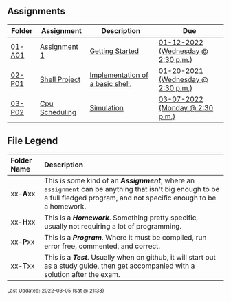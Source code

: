 ## Assignments
| Folder | Assignment | Description | Due|
 | ------------|------------|------------|------------|
 | [01-A01](https://github.com/rugbyprof/5143-Operating-Systems/tree/master/Assignments/01-A01) | [ Assignment 1 ](https://github.com/rugbyprof/5143-Operating-Systems/tree/master/Assignments/01-A01) | [ Getting Started](https://github.com/rugbyprof/5143-Operating-Systems/tree/master/Assignments/01-A01) | [01-12-2022 (Wednesday @ 2:30 p.m.)](https://github.com/rugbyprof/5143-Operating-Systems/tree/master/Assignments/01-A01) |
 | [02-P01](https://github.com/rugbyprof/5143-Operating-Systems/tree/master/Assignments/02-P01) | [ Shell Project ](https://github.com/rugbyprof/5143-Operating-Systems/tree/master/Assignments/02-P01) | [ Implementation of a basic shell.](https://github.com/rugbyprof/5143-Operating-Systems/tree/master/Assignments/02-P01) | [01-20-2021 (Wednesday @ 2:30 p.m.)](https://github.com/rugbyprof/5143-Operating-Systems/tree/master/Assignments/02-P01) |
 | [03-P02](https://github.com/rugbyprof/5143-Operating-Systems/tree/master/Assignments/03-P02) | [ Cpu Scheduling ](https://github.com/rugbyprof/5143-Operating-Systems/tree/master/Assignments/03-P02) | [ Simulation](https://github.com/rugbyprof/5143-Operating-Systems/tree/master/Assignments/03-P02) | [03-07-2022 (Monday @ 2:30 p.m.)](https://github.com/rugbyprof/5143-Operating-Systems/tree/master/Assignments/03-P02) |
 
    
## File Legend

| Folder Name | Description |
|:-----------|:-------------|
|xx-**A**xx | This is some kind of an ***Assignment***, where an `assignment` can be anything that isn't big enough to be a full fledged program, and not specific enough to be a homework. |
|xx-**H**xx | This is a ***Homework***. Something pretty specific, usually not requiring a lot of programming. |
|xx-**P**xx | This is a ***Program***. Where it must be compiled, run error free, commented, and correct. |
|xx-**T**xx | This is a ***Test***. Usually when on github, it will start out as a study guide, then get accompanied with a solution after the exam. |

    
<sup>Last Updated: 2022-03-05 (Sat @ 21:38)</sup>